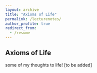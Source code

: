 ```yaml
---
layout: archive
title: "Axioms of Life"
permalink: /lecturenotes/
author_profile: true
redirect_from:
  - /resume
---
```


Axioms of Life
-------
some of my thoughts to life! [to be added]
